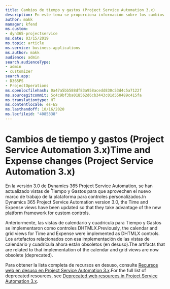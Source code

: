 ```yaml
---
title: Cambios de tiempo y gastos (Project Service Automation 3.x)
description: En este tema se proporciona información sobre los cambios de la solución para Tiempo y Gastos.
author: makk
manager: kfend
ms.custom:
- dyn365-projectservice
ms.date: 03/15/2019
ms.topic: article
ms.service: business-applications
ms.author: makk
audience: admin
search.audienceType:
- admin
- customizer
search.app:
- D365PS
- ProjectOperations
ms.openlocfilehash: 0a47a5bb588df83a958acedd830c53d4c5a7122f
ms.sourcegitcommit: 5c4c9bf3ba018562d6cb3443c01d550489c415fa
ms.translationtype: HT
ms.contentlocale: es-ES
ms.lasthandoff: 10/16/2020
ms.locfileid: "4085338"
---
```

# <a name="time-and-expense-changes-project-service-automation-3x"></a><span data-ttu-id="6dcc0-103">Cambios de tiempo y gastos (Project Service Automation 3.x)</span><span class="sxs-lookup"><span data-stu-id="6dcc0-103">Time and Expense changes (Project Service Automation 3.x)</span></span>

<span data-ttu-id="6dcc0-104">En la versión 3.0 de Dynamics 365 Project Service Automation, se han actualizado vistas de Tiempo y Gastos para que aprovechen el nuevo marco de trabajo de la plataforma para controles personalizados.</span><span class="sxs-lookup"><span data-stu-id="6dcc0-104">In Dynamics 365 Project Service Automation version 3.0, the Time and Expense views have been updated so that they take advantage of the new platform framework for custom controls.</span></span>

<span data-ttu-id="6dcc0-105">Anteriormente, las vistas de calendario y cuadrícula para Tiempo y Gastos se implementaron como controles DHTMLX.</span><span class="sxs-lookup"><span data-stu-id="6dcc0-105">Previously, the calendar and grid views for Time and Expense were implemented as DHTMLX controls.</span></span> <span data-ttu-id="6dcc0-106">Los artefactos relacionados con esa implementación de las vistas de calendario y cuadrícula ahora están obsoletos (en desuso).</span><span class="sxs-lookup"><span data-stu-id="6dcc0-106">The artifacts that are related to that implementation of the calendar and grid views are now obsolete (deprecated).</span></span>

<span data-ttu-id="6dcc0-107">Para obtener la lista completa de recursos en desuso, consulte [Recursos web en desuso en Project Service Automation 3.x](web-resources-deprecated-v3.x.md).</span><span class="sxs-lookup"><span data-stu-id="6dcc0-107">For the full list of deprecated resources, see [Deprecated web resources in Project Service Automation 3.x](web-resources-deprecated-v3.x.md).</span></span>

